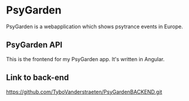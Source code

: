 # PsyGarden 
PsyGarden is a webapplication which shows psytrance events in Europe.

## PsyGarden API
This is the frontend for my PsyGarden app. It's written in Angular.

## Link to back-end
https://github.com/TyboVanderstraeten/PsyGardenBACKEND.git
